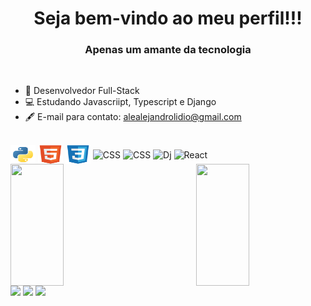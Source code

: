 <h1 align="center"> Seja bem-vindo ao meu perfil!!!</h1>
<h3 align="center">Apenas um amante da tecnologia</h3>
<br> 

- 🤖 Desenvolvedor Full-Stack
- 💻 Estudando Javascriipt, Typescript e Django
- 🖋️ E-mail para contato: alealejandrolidio@gmail.com
  

<div style="display: inline_block"><br>
  <img align="center" alt="Python" height="30" width="40" src="https://raw.githubusercontent.com/devicons/devicon/master/icons/python/python-original.svg">
  <img align="center" alt="HTML" height="30" width="40" src="https://raw.githubusercontent.com/devicons/devicon/master/icons/html5/html5-original.svg">
  <img align="center" alt="CSS" height="30" width="40" src="https://raw.githubusercontent.com/devicons/devicon/master/icons/css3/css3-original.svg">
  <img align="center" alt="CSS" height="30" width="40" src="https://cdn.jsdelivr.net/gh/devicons/devicon@latest/icons/vscode/vscode-original.svg" >
  <img align="center" alt="CSS" height="30" width="40" src="https://cdn.jsdelivr.net/gh/devicons/devicon@latest/icons/typescript/typescript-original.svg">
  <img align="center" alt="Dj" height="30" width="40" src="https://devicon-website.vercel.app/api/django/plain.svg">
  <img align="center" alt="React" height="30" width="40" src="https://devicon-website.vercel.app/api/react/original.svg">

          
</div>
 <div style="display: flex; justify-content: space-between; align-items: center;">
    <img width="41%" height="195px" src="https://github-readme-stats.vercel.app/api?username=Alejandroo19&show_icons=true&hide_border=true&theme=dark" />
    <img width="41%" height="195px" src="https://github-readme-stats.vercel.app/api/top-langs/?username=Alejandroo19&layout=compact&hide=GDscript,c%2B%2B,C,HTML,CSS&hide_border=true&theme=dark" />
</div>
<div> 
   <a href = "mailto:alealejandrolidio@gmail.com"><img src="https://img.shields.io/badge/-Gmail-%23333?style=for-the-badge&logo=gmail&logoColor=white" target="_blank"></a>
  <a href="https://www.linkedin.com/in/alejandro-souza-030204e8/" target="_blank"><img src="https://img.shields.io/badge/-LinkedIn-%230077B5?style=for-the-badge&logo=linkedin&logoColor=white" target="_blank"></a>  
  <a href= "" target="_blank"><img src="https://img.shields.io/badge/Microsoft_Outlook-0078D4?style=for-the-badge&logo=microsoft-outlook&logoColor=white"></a>
</div>

